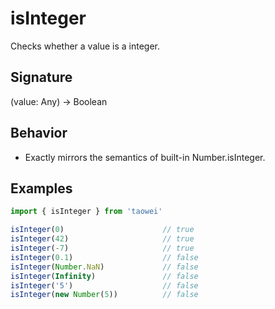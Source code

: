 # isInteger

Checks whether a value is a integer.

## Signature
(value: Any) -> Boolean

## Behavior
- Exactly mirrors the semantics of built-in Number.isInteger.

## Examples
```javascript
import { isInteger } from 'taowei'

isInteger(0)                      // true
isInteger(42)                     // true
isInteger(-7)                     // true
isInteger(0.1)                    // false
isInteger(Number.NaN)             // false
isInteger(Infinity)               // false
isInteger('5')                    // false
isInteger(new Number(5))          // false
```
